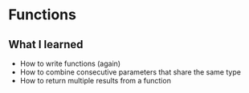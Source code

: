 # Functions

## What I learned

- How to write functions (again)
- How to combine consecutive parameters that share the same type
- How to return multiple results from a function
